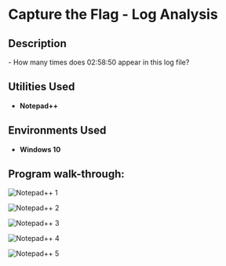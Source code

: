 <h1>Capture the Flag - Log Analysis</h1>


<h2>Description</h2>
- </b>How many times does 02:58:50 appear in this log file?</b>

<br />


<h2>Utilities Used</h2>

- <b>Notepad++</b> 

<h2>Environments Used </h2>

- <b>Windows 10</b>

<h2>Program walk-through:</h2>

![Notepad++ 1](https://github.com/user-attachments/assets/816441c1-679a-4ca6-ad7d-48f451e72a52)
 
![Notepad++ 2](https://github.com/user-attachments/assets/beec0cc0-70a6-425c-9d6c-63c25c0173c9)

![Notepad++ 3](https://github.com/user-attachments/assets/1138fd26-b559-4cf7-8012-f4a91733a6d4)

![Notepad++ 4](https://github.com/user-attachments/assets/4385cd51-f683-4114-9411-a89890d1cc94)

![Notepad++ 5](https://github.com/user-attachments/assets/6094a23e-be05-44bb-800c-e4790ebe7704)



<!--
 ```diff
- text in red
+ text in green
! text in orange
# text in gray
@@ text in purple (and bold)@@
```
--!>

